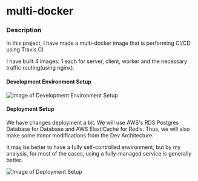 # multi-docker

### Description
In this project, I have made a multi-docker image that is performing CI/CD using Travis CI.

I have built 4 images: 1 each for server, client, worker and the necessary traffic routing(using nginx).

#### Development Environment Setup
![Image of Development Environment Setup](https://github.com/sarvang00/multi-docker/docker-compose-architecture.png)

#### Deployment Setup
We have changes deployment a bit. We will use AWS's RDS Postgres Database for Database and AWS ElastiCache for Redis. Thus, we will also make some minor modifications from the Dev Architecture.

It may be better to have a fully self-controlled environment, but by my analysis, for most of the cases, using a fully-managed service is generally better.

![Image of Deployment Setup](https://github.com/sarvang00/multi-docker/prod-architecture.png)